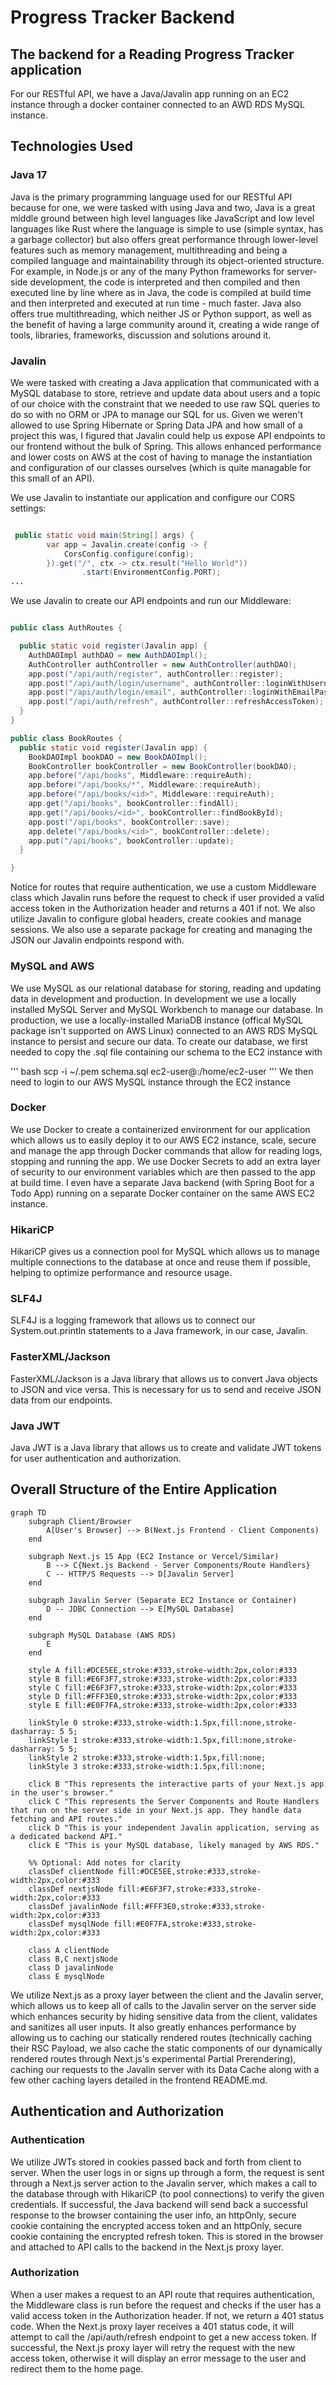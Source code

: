 # Progress Tracker Backend

## The backend for a Reading Progress Tracker application

For our RESTful API, we have a Java/Javalin app running on an EC2 instance through a docker container connected to an AWD RDS MySQL instance.

## Technologies Used

### Java 17

Java is the primary programming language used for our RESTful API because for one, we were tasked with using Java and two, Java is a great middle ground between high level languages like JavaScript and low level languages like Rust where the language is simple to use (simple syntax, has a garbage collector) but also offers great performance through lower-level features such as memory management, multithreading and being a compiled language and maintainability through its object-oriented structure. For example, in Node.js or any of the many Python frameworks for server-side development, the code is interpreted and then compiled and then executed line by line where as in Java, the code is compiled at build time and then interpreted and executed at run time - much faster. Java also offers true multithreading, which neither JS or Python support, as well as the benefit of having a large community around it, creating a wide range of tools, libraries, frameworks, discussion and solutions around it.

### Javalin

We were tasked with creating a Java application that communicated with a MySQL database to store, retrieve and update data about users and a topic of our choice with the constraint that we needed to use raw SQL queries to do so with no ORM or JPA to manage our SQL for us. Given we weren't allowed to use Spring Hibernate or Spring Data JPA and how small of a project this was, I figured that Javalin could help us expose API endpoints to our frontend without the bulk of Spring. This allows enhanced performance and lower costs on AWS at the cost of having to manage the instantiation and configuration of our classes ourselves (which is quite managable for this small of an API).

We use Javalin to instantiate our application and configure our CORS settings:

```java

 public static void main(String[] args) {
        var app = Javalin.create(config -> {
            CorsConfig.configure(config);
        }).get("/", ctx -> ctx.result("Hello World"))
                .start(EnvironmentConfig.PORT);
...
```

We use Javalin to create our API endpoints and run our Middleware:

```java

public class AuthRoutes {

  public static void register(Javalin app) {
    AuthDAOImpl authDAO = new AuthDAOImpl();
    AuthController authController = new AuthController(authDAO);
    app.post("/api/auth/register", authController::register);
    app.post("/api/auth/login/username", authController::loginWithUsernamePassword);
    app.post("/api/auth/login/email", authController::loginWithEmailPassword);
    app.post("/api/auth/refresh", authController::refreshAccessToken);
  }
}

public class BookRoutes {
  public static void register(Javalin app) {
    BookDAOImpl bookDAO = new BookDAOImpl();
    BookController bookController = new BookController(bookDAO);
    app.before("/api/books", Middleware::requireAuth);
    app.before("/api/books/*", Middleware::requireAuth);
    app.before("/api/books/<id>", Middleware::requireAuth);
    app.get("/api/books", bookController::findAll);
    app.get("/api/books/<id>", bookController::findBookById);
    app.post("/api/books", bookController::save);
    app.delete("/api/books/<id>", bookController::delete);
    app.put("/api/books", bookController::update);
  }

}
```

Notice for routes that require authentication, we use a custom Middleware class which Javalin runs before the request to check if user provided a valid access token in the Authorization header and returns a 401 if not.
We also utilize Javalin to configure global headers, create cookies and manage sessions. We also use
a separate package for creating and managing the JSON our Javalin endpoints respond with.

### MySQL and AWS

We use MySQL as our relational database for storing, reading and updating data in development and production. In development we use a locally installed MySQL Server and MySQL Workbench to manage our database. In production, we use a locally-installed MariaDB instance (offical MySQL package isn't supported on AWS Linux) connected to an AWS RDS MySQL instance to persist and secure our data. To create
our database, we first needed to copy the .sql file containing our schema to the EC2 instance with

'''
bash
scp -i ~/<path-to-private-key>.pem schema.sql ec2-user@<ec2-instance-ip-address>:/home/ec2-user
'''
We then need to login to our AWS MySQL instance through the EC2 instance

### Docker

We use Docker to create a containerized environment for our application which allows us to easily deploy it to our AWS EC2 instance, scale, secure and manage the app through Docker commands that allow for reading logs, stopping and running the app. We use Docker Secrets to add an extra layer of security to our environment variables which are then passed to the app at build time. I even have a separate Java backend (with Spring Boot for a Todo App) running on a separate Docker container on the same AWS EC2 instance.

### HikariCP

HikariCP gives us a connection pool for MySQL which allows us to manage multiple connections to the database at once and reuse them if possible, helping to optimize performance and resource usage.

### SLF4J

SLF4J is a logging framework that allows us to connect our System.out.println statements to a Java framework, in our case, Javalin.

### FasterXML/Jackson

FasterXML/Jackson is a Java library that allows us to convert Java objects to JSON and vice versa. This
is necessary for us to send and receive JSON data from our endpoints.

### Java JWT

Java JWT is a Java library that allows us to create and validate JWT tokens for user authentication and authorization.

## Overall Structure of the Entire Application

```mermaid
graph TD
    subgraph Client/Browser
        A[User's Browser] --> B(Next.js Frontend - Client Components)
    end

    subgraph Next.js 15 App (EC2 Instance or Vercel/Similar)
        B --> C{Next.js Backend - Server Components/Route Handlers}
        C -- HTTP/S Requests --> D[Javalin Server]
    end

    subgraph Javalin Server (Separate EC2 Instance or Container)
        D -- JDBC Connection --> E[MySQL Database]
    end

    subgraph MySQL Database (AWS RDS)
        E
    end

    style A fill:#DCE5EE,stroke:#333,stroke-width:2px,color:#333
    style B fill:#E6F3F7,stroke:#333,stroke-width:2px,color:#333
    style C fill:#E6F3F7,stroke:#333,stroke-width:2px,color:#333
    style D fill:#FFF3E0,stroke:#333,stroke-width:2px,color:#333
    style E fill:#E0F7FA,stroke:#333,stroke-width:2px,color:#333

    linkStyle 0 stroke:#333,stroke-width:1.5px,fill:none,stroke-dasharray: 5 5;
    linkStyle 1 stroke:#333,stroke-width:1.5px,fill:none,stroke-dasharray: 5 5;
    linkStyle 2 stroke:#333,stroke-width:1.5px,fill:none;
    linkStyle 3 stroke:#333,stroke-width:1.5px,fill:none;

    click B "This represents the interactive parts of your Next.js app in the user's browser."
    click C "This represents the Server Components and Route Handlers that run on the server side in your Next.js app. They handle data fetching and API routes."
    click D "This is your independent Javalin application, serving as a dedicated backend API."
    click E "This is your MySQL database, likely managed by AWS RDS."

    %% Optional: Add notes for clarity
    classDef clientNode fill:#DCE5EE,stroke:#333,stroke-width:2px,color:#333
    classDef nextjsNode fill:#E6F3F7,stroke:#333,stroke-width:2px,color:#333
    classDef javalinNode fill:#FFF3E0,stroke:#333,stroke-width:2px,color:#333
    classDef mysqlNode fill:#E0F7FA,stroke:#333,stroke-width:2px,color:#333

    class A clientNode
    class B,C nextjsNode
    class D javalinNode
    class E mysqlNode
```

We utilize Next.js as a proxy layer between the client and the Javalin server, which allows us to keep all of calls to the Javalin server on the server side which enhances security by hiding sensitive data from the client, validates and sanitizes all user inputs. It also greatly enhances performance by allowing us to caching our statically rendered routes (technically caching their RSC Payload, we also cache the static components of our dynamically rendered routes through Next.js's experimental Partial Prerendering), caching our requests to the Javalin server with its Data Cache along with a few other caching layers detailed in the frontend README.md.

## Authentication and Authorization

### Authentication

We utilize JWTs stored in cookies passed back and forth from client to server. When the user logs in or signs up through a form, the request is sent through a Next.js server action to the Javalin server, which makes a call to the database through with HikariCP (to pool connections) to verify the given credentials. If successful, the Java backend will send back a successful response to the browser containing the user info, an httpOnly, secure cookie containing the encrypted access token and an httpOnly, secure cookie containing the encrypted refresh token. This is stored in the browser and attached to API calls to the backend in the Next.js proxy layer.

### Authorization

When a user makes a request to an API route that requires authentication, the Middleware class is run before the request and checks if the user has a valid access token in the Authorization header. If not, we return a 401 status code. When the Next.js proxy layer receives a 401 status code, it will attempt to call the /api/auth/refresh endpoint to get a new access token. If successful, the Next.js proxy layer will retry the request with the new access token, otherwise it will display an error message to the user and redirect them to the home page.
